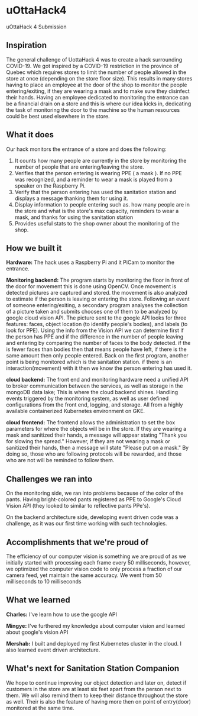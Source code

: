 # uOttaHack4
uOttaHack 4 Submission

## Inspiration

The general challenge of UottaHack 4 was to create a hack surrounding COVID-19. We got inspired by a COVID-19 restriction in the province of Quebec which requires stores to limit the number of people allowed in the store at once (depending on the store floor size). This results in many stores having to place an employee at the door of the shop to monitor the people entering/exiting, if they are wearing a mask and to make sure they disinfect their hands. Having an employee dedicated to monitoring the entrance can be a financial drain on a store and this is where our idea kicks in, dedicating the task of monitoring the door to the machine so the human resources could be best used elsewhere in the store.

## What it does

Our hack monitors the entrance of a store and does the following:
1. It counts how many people are currently in the store by monitoring the number of people that are entering/leaving the store.
2. Verifies that the person entering is wearing PPE ( a mask ). If no PPE was recognized, and a reminder to wear a mask is played from a speaker on the Raspberry Pi.
3. Verify that the person entering has used the sanitation station and displays a message thanking them for using it.
4. Display information to people entering such as. how many people are in the store and what is the store's max capacity, reminders to wear a mask, and thanks for using the sanitation station
5. Provides useful stats to the shop owner about the monitoring of the shop.

## How we built it
**Hardware:**  The hack uses a Raspberry Pi and it PiCam to monitor the entrance.

**Monitoring backend:** The program starts by monitoring the floor in front of the door for movement this is done using OpenCV. Once movement is detected pictures are captured and stored. the movement is also analyzed to estimate if the person is leaving or entering the store. Following an event of someone entering/exiting, a secondary program analyses the collection of a picture taken and submits chooses one of them to be analyzed by google cloud vision API. The picture sent to the google API looks for three features: faces, object location (to identify people's bodies), and labels (to look for PPE). Using the info from the Vision API we can determine first if the person has PPE and if the difference in the number of people leaving and entering by comparing the number of faces to the body detected. if the is fewer faces than bodies then that means people have left, if there is the same amount then only people entered. Back on the first program, another point is being monitored which is the sanitation station. if there is an interaction(movement) with it then we know the person entering has used it.

**cloud backend:**
The front end and monitoring hardware need a unified API to broker communication between the services, as well as storage in the mongoDB data lake; This is where the cloud backend shines. Handling events triggered by the monitoring system, as well as user defined configurations from the front end, logging, and storage. All from a highly available containerized Kubernetes environment on GKE.  

**cloud frontend:**
The frontend allows the administration to set the box parameters for where the objects will be in the store. If they are wearing a mask and sanitized their hands, a message will appear stating "Thank you for slowing the spread." However, if they are not wearing a mask or sanitized their hands, then a message will state "Please put on a mask." By doing so, those who are following protocols will be rewarded, and those who are not will be reminded to follow them.

## Challenges we ran into

On the monitoring side, we ran into problems because of the color of the pants. Having bright-colored pants registered as PPE to Google's Cloud Vision API (they looked to similar to reflective pants PPe's). 

On the backend architecture side, developing event driven code was a challenge, as it was our first time working with such technologies.

## Accomplishments that we're proud of
The efficiency of our computer vision is something we are proud of as we initially started with processing each frame every 50 milliseconds, however, we optimized the computer vision code to only process a fraction of our camera feed, yet maintain the same accuracy. We went from 50 milliseconds to 10 milliseconds

## What we learned

**Charles:** I've learn how to use the google API

**Mingye:** I've furthered my knowledge about computer vision and learned about google's vision API

**Mershab:** I built and deployed my first Kubernetes cluster in the cloud. I also learned event driven architecture.

## What's next for Sanitation Station Companion
We hope to continue improving our object detection and later on, detect if customers in the store are at least six feet apart from the person next to them. We will also remind them to keep their distance throughout the store as well. Their is also the feature of having more then on point of entry(door) monitored at the same time.
